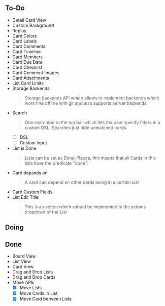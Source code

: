 ## To-Do

- Detail Card View
- Custom Background
- Replay
- Card Colors
- Card Labels
- Card Comments
- Card Timeline
- Card Members
- Card Due Date
- Card Checklist
- Card Comment Images
- Card Attachments
- List   Card Limits
- Storage Backends
    > Storage backends API which allows to implement backends which work fine offline with git and also supports server backends
- Search
    > One searchbar in the top bar which lets the user  specify filters in a custom DSL. Searches just hide unmatched cards.
    * [ ] DSL
    * [ ] Custom Input
- List is Done
    > Lists can be set as Done-Places, this means that all Cards in this lists have the predicate "done".
- Card depands on
    > A card can depend on other cards being in a certain List
- Card Custom Fields
- List Edit Title
    > This is an action which sohuld be implmented in the actions dropdown of the List

## Doing


## Done

- Board View
- List View
- Card View
- Drag and Drop Lists
- Drag and Drop Cards
- Move APIs
    * [x] Move Lists
    * [x] Move Cards in List
    * [x] Move Card between Lists
